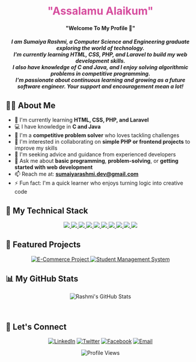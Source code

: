 <h1 align="center"> <span style="color: #d64d9e">"Assalamu Alaikum"</span> </h1>
<h4 align="center"> "Welcome To My Profile 💐" </h4>


<h5 align="center">
  I am Sumaiya Rashmi, a Computer Science and Engineering graduate exploring the world of technology.<br>
  I'm currently learning HTML, CSS, PHP, and Laravel to build my web development skills.<br>
  I also have knowledge of C and Java, and I enjoy solving algorithmic problems in competitive programming.<br>
  I'm passionate about continuous learning and growing as a future software engineer. Your support and encouragement mean a lot!
</h5>

## 👩‍💻 About Me
- 🌱 I'm currently learning **HTML, CSS, PHP, and Laravel**
- 💻 I have knowledge in **C and Java**
- 🧠 I'm a **competitive problem solver** who loves tackling challenges
- 👯 I'm interested in collaborating on **simple PHP or frontend projects** to improve my skills
- 🤝 I'm seeking advice and guidance from experienced developers
- 💬 Ask me about **basic programming**, **problem-solving**, or **getting started with web development**
- 📫 Reach me at: **sumaiyarashmi.dev@gmail.com**
- ⚡ Fun fact: I'm a quick learner who enjoys turning logic into creative code

## 🚀 My Technical Stack
<p align="center">
  <a href="https://www.php.net/" target="_blank"> <img src="https://img.icons8.com/officel/40/000000/php-logo.png"/> </a>
  <a href="https://laravel.com/" target="_blank"> <img src="https://img.icons8.com/fluency/48/000000/laravel.png"/> </a>
  <a href="https://www.mysql.com/" target="_blank"> <img src="https://img.icons8.com/fluency/48/000000/mysql-logo.png"/> </a>
  <a href="https://www.w3.org/html/" target="_blank"> <img src="https://img.icons8.com/color/48/000000/html-5.png"/> </a>
  <a href="https://www.w3schools.com/css/" target="_blank"> <img src="https://img.icons8.com/color/48/000000/css3.png"/> </a>
  <a href="https://getbootstrap.com" target="_blank"> <img src="https://img.icons8.com/color/48/000000/bootstrap.png"/> </a>
  <a href="https://www.javascript.com/" target="_blank"> <img src="https://img.icons8.com/color/48/000000/javascript.png"/> </a>
  <a href="https://git-scm.com/" target="_blank"> <img src="https://img.icons8.com/color/48/000000/git.png"/> </a>
  <a href="https://www.java.com/" target="_blank"> <img src="https://img.icons8.com/color/48/000000/java-coffee-cup-logo.png"/> </a>
  <a href="https://code.visualstudio.com/" target="_blank"> <img src="https://img.icons8.com/fluent/48/000000/visual-studio-code-2019.png"/> </a>
</p>

## 🌟 Featured Projects
<p align="center">
  <a href="https://github.com/sumaiya-18/Laravel-Ecommerce">
    <img src="https://github-readme-stats.vercel.app/api/pin/?username=sumaiya-18&repo=Laravel-Ecommerce&theme=radical" alt="E-Commerce Project">
  </a>
  <a href="https://github.com/sumaiya-18/Student-Management-System">
    <img src="https://github-readme-stats.vercel.app/api/pin/?username=sumaiya-18&repo=Student-Management-System&theme=radical" alt="Student Management System">
  </a>
</p>

## 📊 My GitHub Stats
<p align="center">
    <img alt="Rashmi's GitHub Stats" src="https://github-readme-stats.vercel.app/api?username=sumaiya-18&show_icons=true&count_private=true&theme=radical&hide_border=true&bg_color=0D1117" />
</p>

<br/>

## 🌈 Let's Connect
<p align="center">
  <a href="https://www.linkedin.com/in/sumaiya-18/" target="_blank"><img src="https://img.icons8.com/color/48/000000/linkedin.png" alt="LinkedIn"/></a>
  <a href="https://twitter.com/sumaiya_tech" target="_blank"><img src="https://img.icons8.com/color/48/000000/twitter.png" alt="Twitter"/></a>
  <a href="https://www.facebook.com/sumaiya.rashmi.official" target="_blank"><img src="https://img.icons8.com/color/48/000000/facebook.png" alt="Facebook"/></a>
  <a href="mailto:sumaiyarashmi.dev@gmail.com"><img src="https://img.icons8.com/color/48/000000/gmail.png" alt="Email"/></a>
</p>

<p align="center">
  <img src="https://komarev.com/ghpvc/?username=sumaiya-18&label=Profile%20Views&color=d64d9e&style=flat" alt="Profile Views" />
</p>
